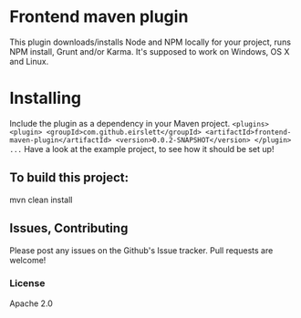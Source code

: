 # Frontend maven plugin
This plugin downloads/installs Node and NPM locally for your project, runs NPM install, Grunt and/or Karma.
It's supposed to work on Windows, OS X and Linux.

# Installing
Include the plugin as a dependency in your Maven project.
`<plugins>
  <plugin>
    <groupId>com.github.eirslett</groupId>
    <artifactId>frontend-maven-plugin</artifactId>
    <version>0.0.2-SNAPSHOT</version>
  </plugin>
  ...`
Have a look at the example project, to see how it should be set up!

## To build this project:
mvn clean install

## Issues, Contributing
Please post any issues on the Github's Issue tracker. Pull requests are welcome!

### License
Apache 2.0
